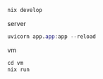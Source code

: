 ```nix
nix develop
```

server

```nix
uvicorn app.app:app --reload
```

vm

```nix
cd vm
nix run
```

